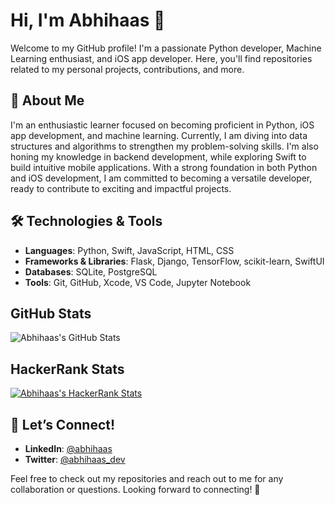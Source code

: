 # Hi, I'm Abhihaas 👋

Welcome to my GitHub profile! I'm a passionate Python developer, Machine Learning enthusiast, and iOS app developer. Here, you'll find repositories related to my personal projects, contributions, and more.

## 🚀 About Me

I'm an enthusiastic learner focused on becoming proficient in Python, iOS app development, and machine learning.
Currently, I am diving into data structures and algorithms to strengthen my problem-solving skills. 
I'm also honing my knowledge in backend development, while exploring Swift to build intuitive mobile applications. 
With a strong foundation in both Python and iOS development, I am committed to becoming a versatile developer, ready to contribute to exciting and impactful projects.

## 🛠️ Technologies & Tools

- **Languages**: Python, Swift, JavaScript, HTML, CSS
- **Frameworks & Libraries**: Flask, Django, TensorFlow, scikit-learn, SwiftUI
- **Databases**: SQLite, PostgreSQL
- **Tools**: Git, GitHub, Xcode, VS Code, Jupyter Notebook

##  GitHub Stats

![Abhihaas's GitHub Stats](https://github-readme-stats.vercel.app/api?username=abhihaas&show_icons=true&hide_title=true&count_private=true&hide=prs)

##  HackerRank Stats
[![Abhihaas's HackerRank Stats](https://www.hackerrank.com/profile/abhihaas/badge)](https://www.hackerrank.com/abhihaas)


## 💬 Let’s Connect!

- **LinkedIn**: [@abhihaas](https://linkedin.com/in/abhihaas)
- **Twitter**: [@abhihaas_dev](https://twitter.com/abhihaas_dev)

Feel free to check out my repositories and reach out to me for any collaboration or questions. Looking forward to connecting! 🚀

